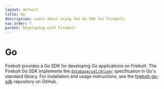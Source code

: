```yaml
---
layout: default
title: Go
description: Learn about using the Go SDK for Firebolt.
nav_order: 7
parent: Developing with Firebolt
---
```


# Go

Firebolt provides a Go SDK for developing Go applications on Firebolt. The Firebolt Go SDK implements the [`database/sql/driver`](https://pkg.go.dev/database/sql) specification in Go's standard library. For installation and usage instructions, see the [firebolt-go-sdk](https://github.com/firebolt-db/firebolt-go-sdk) repository on GitHub.

